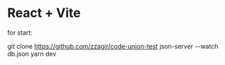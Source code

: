 # React + Vite

for start:

git clone https://github.com/zzagir/code-union-test
json-server --watch db.json
yarn dev
